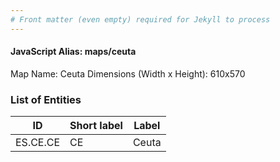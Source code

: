 ```yaml
---
# Front matter (even empty) required for Jekyll to process
---
```


#### JavaScript Alias: maps/ceuta

Map Name: Ceuta
Dimensions (Width x Height): 610x570





### List of Entities

ID | Short label | Label
---|---|---|
ES.CE.CE | CE | Ceuta